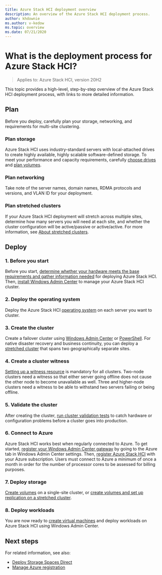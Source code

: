 ```yaml
---
title: Azure Stack HCI deployment overview
description: An overview of the Azure Stack HCI deployment process.
author: khdownie
ms.author: v-kedow
ms.topic: overview
ms.date: 07/21/2020
---
```


# What is the deployment process for Azure Stack HCI?

> Applies to: Azure Stack HCI, version 20H2

This topic provides a high-level, step-by-step overview of the Azure Stack HCI deployment process, with links to more detailed information.

## Plan

Before you deploy, carefully plan your storage, networking, and requirements for multi-site clustering.

### Plan storage

Azure Stack HCI uses industry-standard servers with local-attached drives to create highly available, highly scalable software-defined storage. To meet your performance and capacity requirements, carefully [choose drives](../concepts/choose-drives.md) and [plan volumes](../concepts/plan-volumes.md).

### Plan networking

Take note of the server names, domain names, RDMA protocols and versions, and VLAN ID for your deployment.

### Plan stretched clusters

If your Azure Stack HCI deployment will stretch across multiple sites, determine how many servers you will need at each site, and whether the cluster configuration will be active/passive or active/active. For more information, see [About stretched clusters](../concepts/stretched-clusters.md).

## Deploy

### 1. Before you start

Before you start, [determine whether your hardware meets the base requirements and gather information needed](before-you-start.md) for deploying Azure Stack HCI. Then, [install Windows Admin Center](/windows-server/manage/windows-admin-center/use/get-started) to manage your Azure Stack HCI cluster.

### 2. Deploy the operating system

Deploy the Azure Stack HCI [operating system](operating-system.md) on each server you want to cluster.

### 3. Create the cluster

Create a failover cluster using [Windows Admin Center](create-cluster) or [PowerShell](create-cluster-powershell). For native disaster recovery and business continuity, you can deploy a [stretched cluster](../concepts/stretched-clusters.md) that spans two geographically separate sites.

### 4. Create a cluster witness

[Setting up a witness resource](witness.md) is mandatory for all clusters. Two-node clusters need a witness so that either server going offline does not cause the other node to become unavailable as well. Three and higher-node clusters need a witness to be able to withstand two servers failing or being offline. 

### 5. Validate the cluster

After creating the cluster, [run cluster validation tests](validate.md) to catch hardware or configuration problems before a cluster goes into production.

### 6. Connect to Azure

Azure Stack HCI works best when regularly connected to Azure. To get started, [register your Windows Admin Center gateway](../manage/register-windows-admin-center.md) by going to the Azure tab in Windows Admin Center settings. Then, [register Azure Stack HCI](register-with-azure.md) with your Azure subscription. Users must connect to Azure a minimum of once a month in order for the number of processor cores to be assessed for billing purposes.

### 7. Deploy storage

[Create volumes](../manage/create-volumes.md) on a single-site cluster, or [create volumes and set up replication on a stretched cluster](../manage/create-stretched-volumes.md).

### 8. Deploy workloads

You are now ready to [create virtual machines](../manage/vm.md) and deploy workloads on Azure Stack HCI using Windows Admin Center.

## Next steps

For related information, see also:

- [Deploy Storage Spaces Direct](/windows-server/storage/storage-spaces/deploy-storage-spaces-direct)
- [Manage Azure registration](../manage/manage-azure-registration.md)
